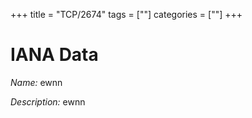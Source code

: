 +++
title = "TCP/2674"
tags = [""]
categories = [""]
+++

# IANA Data

_Name:_ ewnn

_Description:_ ewnn


